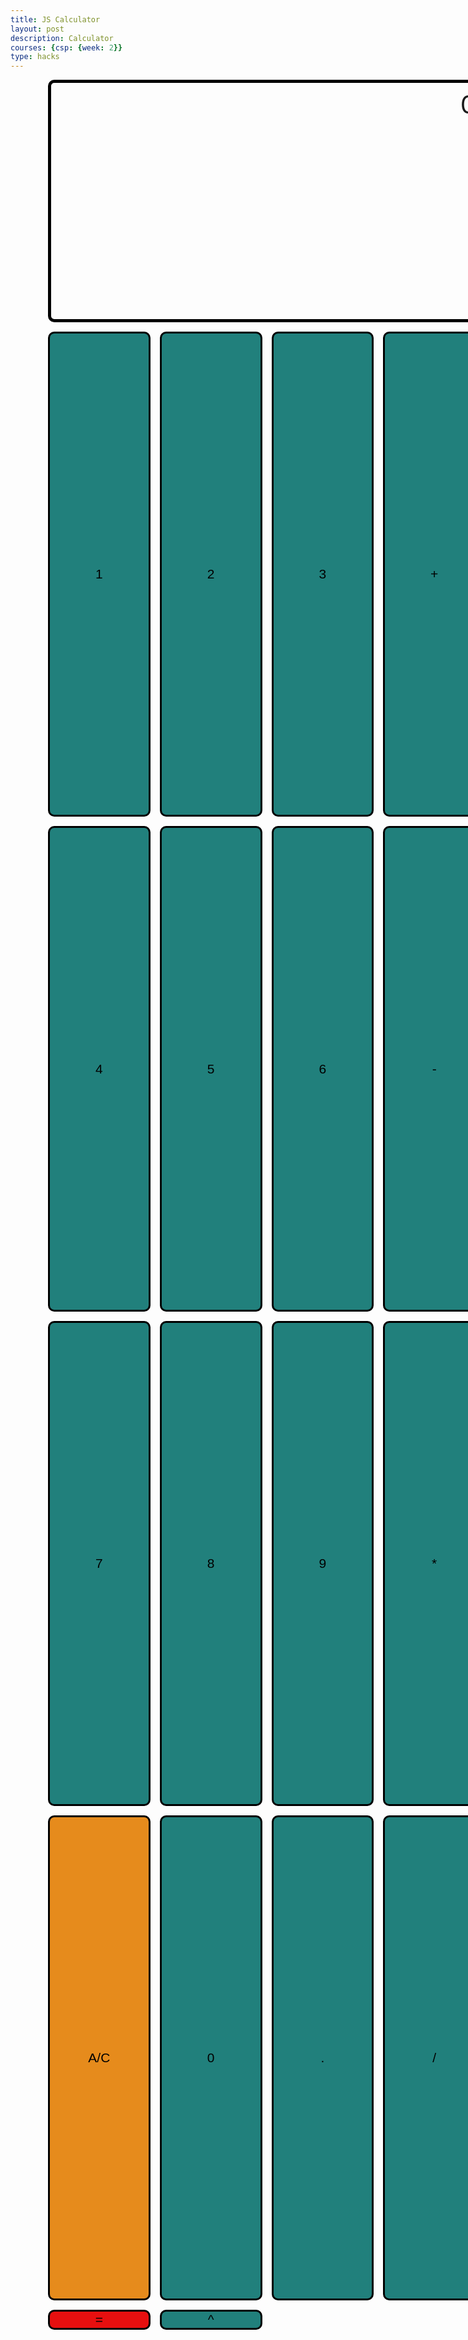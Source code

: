 ```yaml
---
title: JS Calculator
layout: post
description: Calculator
courses: {csp: {week: 2}}
type: hacks
---
```

<!-- 
Hack 0: Right justify result
Hack 1: Test conditions on small, big, and decimal numbers, report on findings. Fix issues.
Hack 2: Add the common math operation that is missing from calculator
Hack 3: Implement 1 number operation (ie SQRT) 
-->

<!-- 
HTML implementation of the calculator. 
-->

<!-- 
    Style and Action are aligned with HRML class definitions
    style.css contains majority of style definition (number, operation, clear, and equals)
    - The div calculator-container sets 4 elements to a row
    Background is credited to Vanta JS and is implemented at bottom of this page
-->
<style>
    button {
    width: auto;
    height: auto;
    border-radius: 10px;
    background-color: #21807c;
    border: 3px solid black;
    font-size: 1.5em;

    display: flex;
    justify-content: center;
    align-items: center;

    grid-column: span 1;
    grid-row: span 1;

    transition: all 0.5s; 
  }

  /* define class for redifined button */
  .button {
    @include button;
    @include button:hover;
  }

   /* darkens the background color on hover to create a selecting effect */
  button:hover {
    background-color: #00404D;
  }

  /* "row style" is flexible size and aligns pictures in center */
  .row {
    align-items: center;
    display: flex;
  }

  /* "column style" is one-third of the width with padding */
  .column {
    flex: 16.66%;
    padding: 3px;
  }
  
  /* class to create the calculator's container; uses CSS grid dsiplay to partition off buttons */
  .calculator-container { 
    width: 180vw; /* this width and height is specified for mobile devices by default */
    height: 160vh;
    margin: 0 auto;
  
    display: grid;
    grid-template-columns: repeat(4, 1fr); /* fr is a special unit; learn more here: https://css-tricks.com/introduction-fr-css-unit/  */
    grid-template-rows: 0.5fr repeat(4, 1fr);
    gap: 15px 15px;
  }
  
  @media (min-width: 600px) { 
    .calculator-container {
        width: 40vw;
        height: 90vh;
    }
  }

  /* styling for the calculator number button */
  .calculator-number {
    @extend .button;
  }

  /* styling for the calculator operation button */
  .calculator-operation {
    @extend .button;
  }
  
  /* styling for the calculator clear button */
  .calculator-clear {
    @extend .button;
    background-color: #e68b1c;
  }
  .calculator-clear:hover {
    @extend .button:hover;
    background-color: #662200;
  }
  
  /* styling for the calculator equals button */
  .calculator-equals {
    @extend .button;
    background-color: #e70f0f;
  }
  .calculator-equals:hover {
    @extend .button:hover;
    background-color: #800015;
  }

  /* define class for redifined button */
  
  .calculator-output {
    /* calulator output 
      top bar shows the results of the calculator;
      result to take up the entirety of the first row;
      span defines 4 columns and 1 row
    */
    grid-column: span 4;
    grid-row: span 1;
  
    border-radius: 10px;
    padding: 0.25em;
    font-size: 40px;
    border: 5px solid black;

    float: right;
    width: 670px;
    direction: rtl;
  
    display: flex;
    align-items: right;
  }
</style>

<!-- Add a container for the animation -->


<div id="animation">
  <div class="calculator-container">
      <!--result-->
      <div class="calculator-output" id="output">0</div>
      <!--row 1-->
        <button class="calculator-number" type="button">1</button>
        <button class="calculator-number" type="button">2</button>
        <button class="calculator-number" type="button">3</button>
        <button class="calculator-operation" type="button">+</button>
        <!--row 2-->
        <button class="calculator-number" type="button">4</button>
        <button class="calculator-number" type="button">5</button>
        <button class="calculator-number" type="button">6</button>
        <button class="calculator-operation" type="button">-</button>
        <!--row 3-->
        <button class="calculator-number" type="button">7</button>
        <button class="calculator-number" type="button">8</button>
        <button class="calculator-number" type="button">9</button>
        <button class="calculator-operation" type="button">*</button>
        <!--row 4-->
        <button class="calculator-clear" type="button">A/C</button>
        <button class="calculator-number" type="button">0</button>
        <button class="calculator-number" type="button">.</button>
        <button class="calculator-operation" type="button">/</button>
        <!--row 4 -->
        <button class="calculator-equals" type="button">=</button>
        <button class="calculator-operation" type="button">^</button>
  </div>
</div>

<!-- JavaScript (JS) implementation of the calculator. -->
<script>
// initialize important variables to manage calculations
var firstNumber = null;
var operator = null;
var nextReady = true;
// build objects containing key elements
const output = document.getElementById("output");
const numbers = document.querySelectorAll(".calculator-number");
const operations = document.querySelectorAll(".calculator-operation");
const clear = document.querySelectorAll(".calculator-clear");
const equals = document.querySelectorAll(".calculator-equals");

// Number buttons listener
numbers.forEach(button => {
  button.addEventListener("click", function() {
    number(button.textContent);
  });
});

// Number action
function number (value) { // function to input numbers into the calculator
    if (value != ".") {
        if (nextReady == true) { // nextReady is used to tell the computer when the user is going to input a completely new number
            output.innerHTML = value;
            if (value != "0") { // if statement to ensure that there are no multiple leading zeroes
                nextReady = false;
            }
        } else {
            output.innerHTML = output.innerHTML + value; // concatenation is used to add the numbers to the end of the input
        }
    } else { // special case for adding a decimal; can't have two decimals
        if (output.innerHTML.indexOf(".") == -1) {
            output.innerHTML = output.innerHTML + value;
            nextReady = false;
        }
    }
}

// Operation buttons listener
operations.forEach(button => {
  button.addEventListener("click", function() {
    operation(button.textContent);
  });
});

// Operator action
function operation (choice) { // function to input operations into the calculator
    if (firstNumber == null) { // once the operation is chosen, the displayed number is stored into the variable firstNumber
        firstNumber = parseInt(output.innerHTML);
        nextReady = true;
        operator = choice;
        return; // exits function
    }
    // occurs if there is already a number stored in the calculator
    firstNumber = calculate(firstNumber, parseFloat(output.innerHTML)); 
    operator = choice;
    output.innerHTML = firstNumber.toString();
    nextReady = true;
}

// Calculator
function calculate (first, second) { // function to calculate the result of the equation
    let result = 0;
    switch (operator) {
        case "+":
            result = first + second;
            break;
        case "-":
            result = first - second;
            break;
        case "*":
            result = first * second;
            break;
        case "/":
            result = first / second;
            break;
        case "^":
            result = Math.pow(first, second)
            break;
        default: 
            break;
    }
    return result;
}

// Equals button listener
equals.forEach(button => {
  button.addEventListener("click", function() {
    equal();
  });
});

// Equal action
function equal () { // function used when the equals button is clicked; calculates equation and displays it
    firstNumber = calculate(firstNumber, parseFloat(output.innerHTML));
    output.innerHTML = firstNumber.toString();
    nextReady = true;
}

// Clear button listener
clear.forEach(button => {
  button.addEventListener("click", function() {
    clearCalc();
  });
});

// A/C action
function clearCalc () { // clears calculator
    firstNumber = null;
    output.innerHTML = "0";
    nextReady = true;
}
</script>

<!-- 
Vanta animations just for fun, load JS onto the page
-->
<script src="../../../assets/js/three.r119.min.js"></script>
<script src="../../../assets/js/vanta.halo.min.js"></script>
<script src="../../../assets/js/vanta.birds.min.js"></script>
<script src="../../../assets/js/vanta.net.min.js"></script>
<script src="../../../assets/js/vanta.rings.min.js"></script>

<script>
// setup vanta scripts as functions
var vantaInstances = {
  halo: VANTA.HALO,
  birds: VANTA.BIRDS,
  net: VANTA.NET,
  rings: VANTA.RINGS
};

// obtain a random vanta function
var vantaInstance = vantaInstances[Object.keys(vantaInstances)[Math.floor(Math.random() * Object.keys(vantaInstances).length)]];

// run the animation
vantaInstance({
  el: "#animation",
  mouseControls: true,
  touchControls: true,
  gyroControls: false
});
</script>

